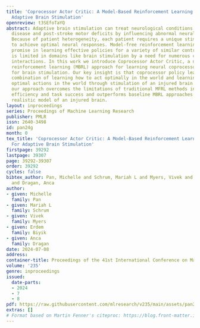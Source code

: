 ```yaml
---
title: 'Coprocessor Actor Critic: A Model-Based Reinforcement Learning Approach For
  Adaptive Brain Stimulation'
openreview: t3SEfoTaYQ
abstract: Adaptive brain stimulation can treat neurological conditions such as Parkinson’s
  disease and post-stroke motor deficits by influencing abnormal neural activity.
  Because of patient heterogeneity, each patient requires a unique stimulation policy
  to achieve optimal neural responses. Model-free reinforcement learning (MFRL) holds
  promise in learning effective policies for a variety of similar control tasks, but
  is limited in domains like brain stimulation by a need for numerous costly environment
  interactions. In this work we introduce Coprocessor Actor Critic, a novel, model-based
  reinforcement learning (MBRL) approach for learning neural coprocessor policies
  for brain stimulation. Our key insight is that coprocessor policy learning is a
  combination of learning how to act optimally in the world and learning how to induce
  optimal actions in the world through stimulation of an injured brain. We show that
  our approach overcomes the limitations of traditional MFRL methods in terms of sample
  efficiency and task success and outperforms baseline MBRL approaches in a neurologically
  realistic model of an injured brain.
layout: inproceedings
series: Proceedings of Machine Learning Research
publisher: PMLR
issn: 2640-3498
id: pan24g
month: 0
tex_title: 'Coprocessor Actor Critic: A Model-Based Reinforcement Learning Approach
  For Adaptive Brain Stimulation'
firstpage: 39292
lastpage: 39307
page: 39292-39307
order: 39292
cycles: false
bibtex_author: Pan, Michelle and Schrum, Mariah L and Myers, Vivek and Biyik, Erdem
  and Dragan, Anca
author:
- given: Michelle
  family: Pan
- given: Mariah L
  family: Schrum
- given: Vivek
  family: Myers
- given: Erdem
  family: Biyik
- given: Anca
  family: Dragan
date: 2024-07-08
address:
container-title: Proceedings of the 41st International Conference on Machine Learning
volume: '235'
genre: inproceedings
issued:
  date-parts:
  - 2024
  - 7
  - 8
pdf: https://raw.githubusercontent.com/mlresearch/v235/main/assets/pan24g/pan24g.pdf
extras: []
# Format based on Martin Fenner's citeproc: https://blog.front-matter.io/posts/citeproc-yaml-for-bibliographies/
---
```

